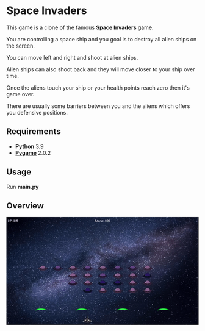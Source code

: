 # Space Invaders

This game is a clone of the famous **Space Invaders** game.

You are controlling a space ship and you goal is to destroy all alien ships on the screen.

You can move left and right and shoot at alien ships. 

Alien ships can also shoot back and they will move closer to your ship over time.

Once the aliens touch your ship or your health points reach zero then it's game over. 

There are usually some barriers between you and the aliens which offers you defensive positions.

## Requirements
- **Python** 3.9
- [**Pygame**](https://www.pygame.org/news) 2.0.2


## Usage

Run **main.py**


## Overview

![gif image](https://github.com/Julien-B-py/Space-Invaders/blob/main/images/demo.gif?raw=true)


